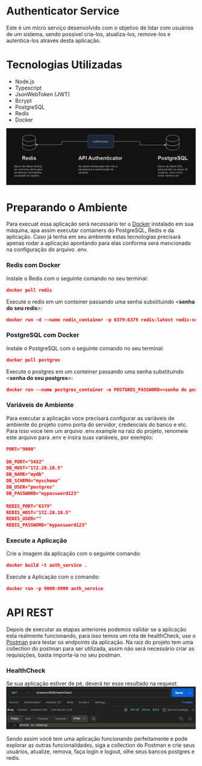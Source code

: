 # Authenticator Service

Este é um micro serviço desenvolvido com o objetivo de lidar com usuários de um sistema, sendo possível cria-los, atualiza-los, remove-los e autentica-los através desta aplicação.

# Tecnologias Utilizadas
- Node.js
- Typescript
- JsonWebToken (JWT)
- Bcrypt
- PostgreSQL
- Redis
- Docker

![Authenticator Service](./resources/authenticator.png)

# Preparando o Ambiente
Para execuat essa aplicação será necessário ter o [Docker](https://docs.docker.com/engine/install/) instalado em sua máquina, apa assim executar containers do PostgreSQL, Redis e da aplicação. Caso já tenha em seu ambiente estas tecnologias precisará apenas rodar a aplicação apontando para elas conforma será mencionado na configuração do arquivo .env.

### Redis com Docker
Instale o Redis com o seguinte comando no seu terminal:
```json
docker pull redis
```
Execute o redis em um conteiner passando uma senha substituindo <**senha do seu redis**>:
```json
docker run -d --name redis_container -p 6379:6379 redis:latest redis-server --requirepass <senha do seu redis>
```

### PostgreSQL com Docker
Instale o PostgreSQL com o seguinte comando no seu terminal:
```json
docker pull postgres
```
Execute o postgres em um conteiner passando uma senha substituindo <**senha do seu postgres**>:
```json
docker run --name postgres_container -e POSTGRES_PASSWORD=<senha do postgres> -d postgres
```

### Variáveis de Ambiente
Para executar a aplicação voce precisará configurar as variáveis de ambiente do projeto como porta do servidor, credenciais do banco e etc. Para isso voce tem um arquivo .env.example na raiz do projeto, renomeie este arquivo para .env e insira suas variáveis, por exemplo:
```json
PORT="9000"

DB_PORT="5432"
DB_HOST="172.20.10.5"
DB_NAME="mydb"
DB_SCHEMA="myschema"
DB_USER="postgres"
DB_PASSWORD="mypassword123"

REDIS_PORT="6379"
REDIS_HOST="172.20.10.5"
REDIS_USER=""
REDIS_PASSWORD="mypassword123"
```

### Execute a Aplicação
Crie a imagem da aplicação com o seguinte comando:
```json
docker build -t auth_service .
```
Execute a Aplicação com o comando:
```json
docker run -p 9000:9000 auth_service
```

# API REST
Depois de executar as etapas anteriores podemos validar se a aplicação esta realmente funcionando, para isso temos um rota de healthCheck, use o [Postman](https://www.postman.com/downloads/) para testar os endpoints da aplicação. Na raiz do projeto tem uma collection do postman para ser utilizada, assim não será necessário criar as requisições, basta importa-la no seu postman.

### HealthCheck
Se sua aplicação estiver de pé, deverá ter esse resultado na request:
![HealthCheck](./resources/healthCheck.png)

Sendo assim você tem uma aplicação funcionando perfeitamente e pode explorar as outras funcionalidades, siga a collection do Postman e crie seus usuários, atualize, remova, faça login e logout, olhe seus bancos postgres e redis.
